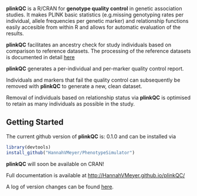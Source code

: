 
<!-- README.md is generated from README.Rmd. Please edit that file -->
**plinkQC** is a R/CRAN for **genotype quality control** in genetic association studies. It makes PLINK basic statistics (e.g.missing genotyping rates per individual, allele frequencies per genetic marker) and relationship functions easily accesible from within R and allows for automatic evaluation of the results.

**plinkQC** facilitates an ancestry check for study individuals based on comparison to reference datasets. The processing of the reference datasets is documented in detail [here](articles/AncestryCheck.html)

**plinkQC** generates a per-individual and per-marker quality control report.

Individuals and markers that fail the quality control can subsequently be removed with **plinkQC** to generate a new, clean dataset.

Removal of individuals based on relationship status via **plinkQC** is optimised to retain as many individuals as possible in the study.

<i class="fa fa-cog" aria-hidden="true"></i> Getting Started
------------------------------------------------------------

The current github version of **plinkQC** is: 0.1.0 and can be installed via

``` r
library(devtools)
install_github("HannahVMeyer/PhenotypeSimulator")
```

**plinkQC** will soon be available on CRAN!

Full documentation is available at <http://HannahVMeyer.github.io/plinkQC/>

A log of version changes can be found [here](https://github.com/HannahVMeyer/plinkQC/blob/master/NEWS.md).
